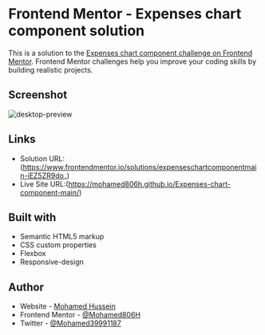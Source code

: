 # Frontend Mentor - Expenses chart component solution

This is a solution to the [Expenses chart component challenge on Frontend Mentor](https://www.frontendmentor.io/challenges/expenses-chart-component-e7yJBUdjwt). Frontend Mentor challenges help you improve your coding skills by building realistic projects.

## Screenshot

![desktop-preview](https://user-images.githubusercontent.com/91362640/229727465-5638643c-71ff-4b12-81b9-e03339405afe.jpg)

## Links

- Solution URL:(https://www.frontendmentor.io/solutions/expenseschartcomponentmain-iEZ5ZR9do_)
- Live Site URL:(https://mohamed806h.github.io/Expenses-chart-component-main/)

## Built with

- Semantic HTML5 markup
- CSS custom properties
- Flexbox
- Responsive-design

## Author

- Website - [Mohamed Hussein](https://mohameds7s-portfolio.netlify.app/)
- Frontend Mentor - [@Mohamed806H](https://www.frontendmentor.io/profile/Mohamed806H)
- Twitter - [@Mohamed39991187](https://www.twitter.com/Mohamed39991187)

